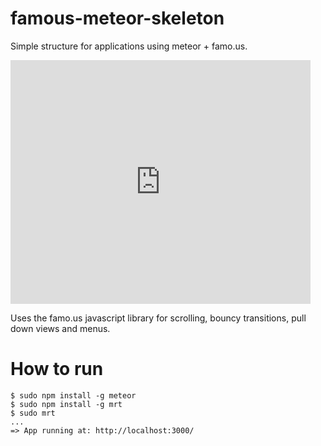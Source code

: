 famous-meteor-skeleton
======================

Simple structure for applications using meteor + famo.us.

<iframe title="Famous Meteor Skeleton" width="480" height="390" src="http://youtu.be/Bcp5L-vrXko" frameborder="0" allowfullscreen></iframe>

Uses the famo.us javascript library for scrolling, bouncy transitions, pull down views and menus.

# How to run

    $ sudo npm install -g meteor
    $ sudo npm install -g mrt
    $ sudo mrt
    ...
    => App running at: http://localhost:3000/


